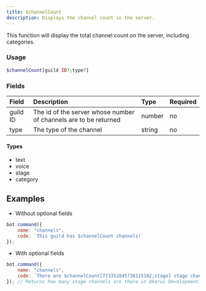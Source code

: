```yaml
---
title: $channelCount
description: Displays the channel count in the server.
---
```


This function will display the total channel count on the server, including categories.

### Usage 
```php
$channelCount[guild ID?;type?]
``` 
### Fields

| Field | Description | Type | Required |
| :--- | :--- | :--- | :--- |
| guild ID | The id of the server whose number of channels are to be returned| number | no |
| type | The type of the channel | string | no |

#### Types
- text
- voice
- stage
- category

## Examples

- Without optional fields

```javascript
bot.command({
    name: "channels",
    code: `This guild has $channelCount channels!`
});
```

- With optional fields

```javascript
bot.command({
    name: "channels",
    code: `There are $channelCount[773352845738115102;stage] stage channels in Akarui Development server.`
}); // Returns how many stage channels are there in Akarui Development server
```

